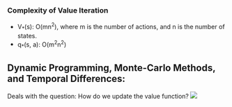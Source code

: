 ### Complexity of Value Iteration
- V<sub>*</sub>(s): O(mn<sup>2</sup>), where m is the number of actions, and n is the number of states.
- q<sub>*</sub>(s, a): O(m<sup>2</sup>n<sup>2</sup>)


## Dynamic Programming, Monte-Carlo Methods, and Temporal Differences:
Deals with the question: How do we update the value function?
![](https://github.com/stinsan/CS-5033-Machine-Learning/blob/master/Screenshots/028.PNG)

